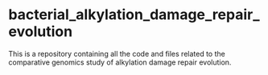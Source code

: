 # bacterial_alkylation_damage_repair_evolution
This is a repository containing all the code and files related to the comparative genomics study of alkylation damage repair evolution.
